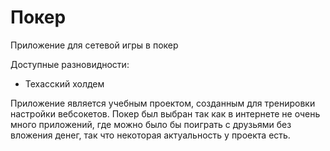 # Покер

Приложение для сетевой игры в покер

Доступные разновидности:
- Техасский холдем

Приложение является учебным проектом, созданным для тренировки настройки вебсокетов. Покер был выбран так как в интернете не очень много приложений, где можно было бы поиграть с друзьями без вложения денег, так что некоторая актуальность у проекта есть.

